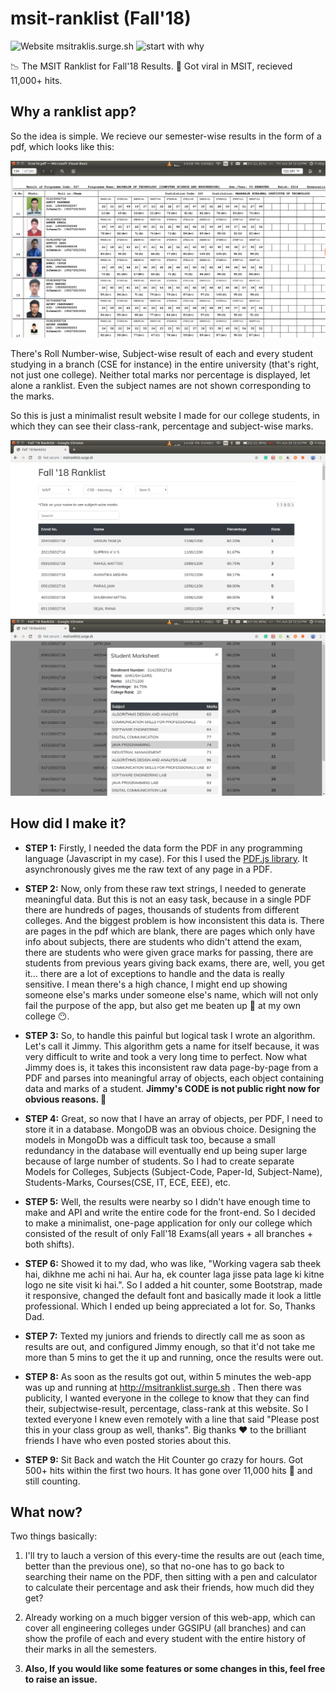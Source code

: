 # msit-ranklist (Fall'18)

![Website msitraklis.surge.sh](https://img.shields.io/website-up-down-green-red/https/msitranklist.surge.sh.svg)
![start with why](https://img.shields.io/badge/start%20with-why%3F-brightgreen.svg?style=flat)

📉 The MSIT Ranklist for Fall'18 Results. 🎉 Got viral in MSIT, recieved 11,000+ hits.


## Why a ranklist app?
So the idea is simple. We recieve our semester-wise results in the form of a pdf, which looks like this:

![PDF Screenshot](./screenshots/result-pdf.png)


There's Roll Number-wise, Subject-wise result of each and every student studying in a branch (CSE for instance) in the entire university (that's right, not just one college). Neither total marks nor percentage is displayed, let alone a ranklist. Even the subject names are not shown corresponding to the marks.


So this is just a minimalist result website I made for our college students, in which they can see their class-rank, percentage and subject-wise marks.

![MSIT Ranklist](./screenshots/msit-ranklist.png)
![MSIT Ranklist Subject-wise](./screenshots/msit-ranklist-subjects.png)


## How did I make it?

- **STEP 1:** Firstly, I needed the data form the PDF in any programming language (Javascript in my case). For this I used the [PDF.js library](https://mozilla.github.io/pdf.js/). It asynchronously gives me the raw text of any page in a PDF.

- **STEP 2:** Now, only from these raw text strings, I needed to generate meaningful data. But this is not an easy task, because in a single PDF there are hundreds of pages, thousands of students from different colleges. And the biggest problem is how inconsistent this data is. There are pages in the pdf which are blank, there are pages which only have info about subjects, there are students who didn't attend the exam, there are students who were given grace marks for passing, there are students from previous years giving back exams, there are, well, you get it... there are a lot of exceptions to handle and the data is really sensitive. I mean there's a high chance, I might end up showing someone else's marks under someone else's name, which will not only fail the purpose of the app, but also get me beaten up 👊 at my own college 😶.

- **STEP 3:** So, to handle this painful but logical task I wrote an algorithm. Let's call it Jimmy. This algorithm gets a name for itself because, it was very difficult to write and took a very long time to perfect. Now what Jimmy does is, it takes this inconsistent raw data page-by-page from a PDF and parses into meaningful array of objects, each object containing data and marks of a student. **Jimmy's CODE is not public right now for obvious reasons. 🙊**

- **STEP 4:** Great, so now that I have an array of objects, per PDF, I need to store it in a database. MongoDB was an obvious choice. Designing the models in MongoDb was a difficult task too, because a small redundancy in the database will eventually end up being super large because of large number of students. So I had to create separate Models for Colleges, Subjects (Subject-Code, Paper-Id, Subject-Name), Students-Marks, Courses(CSE, IT, ECE, EEE), etc.

- **STEP 5:** Well, the results were nearby so I didn't have enough time to make and API and write the entire code for the front-end. So I decided to make a minimalist, one-page application for only our college which consisted of the result of only Fall'18 Exams(all years + all branches + both shifts). 

- **STEP 6:** Showed it to my dad, who was like, "Working vagera sab theek hai, dikhne me achi ni hai. Aur ha, ek counter laga jisse pata lage ki kitne logo ne site visit ki hai.". So I added a hit counter, some Bootstrap, made it responsive, changed the default font and basically made it look a little professional. Which I ended up being appreciated a lot for. So, Thanks Dad.

- **STEP 7:** Texted my juniors and friends to directly call me as soon as results are out, and configured Jimmy enough, so that it'd not take me more than 5 mins to get the it up and running, once the results were out.

- **STEP 8:** As soon as the results got out, within 5 minutes the web-app was up and running at http://msitranklist.surge.sh . Then there was publicity, I wanted everyone in the college to know that they can find their, subjectwise-result, percentage, class-rank at this website. So I texted everyone I knew even remotely with a line that said "Please post this in your class group as well, thanks". Big thanks ❤️ to the brilliant friends I have who even posted stories about this.

- **STEP 9:** Sit Back and watch the Hit Counter go crazy for hours. Got 500+ hits within the first two hours. It has gone over 11,000 hits 🎉 and still counting. 

## What now?

Two things basically:

1. I'll try to lauch a version of this every-time the results are out (each time, better than the previous one), so that no-one has to go back to searching their name on the PDF, then sitting with a pen and calculator to calculate their percentage and ask their friends, how much did they get?
   
2. Already working on a much bigger version of this web-app, which can cover all engineering colleges under GGSIPU (all branches) and can show the profile of each and every student with the entire history of their marks in all the semesters.

3. **Also, If you would like some features or some changes in this, feel free to raise an issue.**